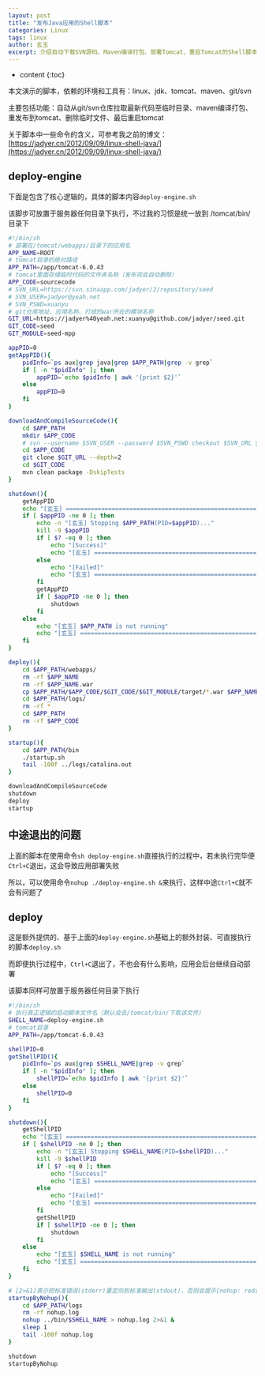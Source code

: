 ```yaml
---
layout: post
title: "发布Java应用的Shell脚本"
categories: Linux
tags: linux
author: 玄玉
excerpt: 介绍自动下载SVN源码、Maven编译打包、部署Tomcat、重启Tomcat的Shell脚本。
---
```


* content
{:toc}


本文演示的脚本，依赖的环境和工具有：linux、jdk、tomcat、maven、git/svn

主要包括功能：自动从git/svn仓库拉取最新代码至临时目录、maven编译打包、重发布到tomcat、删除临时文件、最后重启tomcat

关于脚本中一些命令的含义，可参考我之前的博文：[https://jadyer.cn/2012/09/09/linux-shell-java/](https://jadyer.cn/2012/09/09/linux-shell-java/)

## deploy-engine

下面是包含了核心逻辑的，具体的脚本内容`deploy-engine.sh`

该脚步可放置于服务器任何目录下执行，不过我的习惯是统一放到 /tomcat/bin/ 目录下

```sh
#!/bin/sh
# 部署在/tomcat/webapps/目录下的应用名
APP_NAME=ROOT
# tomcat目录的绝对路径
APP_PATH=/app/tomcat-6.0.43
# tomcat里面存储临时代码的文件夹名称（发布完会自动删除）
APP_CODE=sourcecode
# SVN_URL=https://svn.sinaapp.com/jadyer/2/repository/seed
# SVN_USER=jadyer@yeah.net
# SVN_PSWD=xuanyu
# git仓库地址、应用名称、打成的war所在的模块名称
GIT_URL=https://jadyer%40yeah.net:xuanyu@github.com/jadyer/seed.git
GIT_CODE=seed
GIT_MODULE=seed-mpp

appPID=0
getAppPID(){
    pidInfo=`ps aux|grep java|grep $APP_PATH|grep -v grep`
    if [ -n "$pidInfo" ]; then
        appPID=`echo $pidInfo | awk '{print $2}'`
    else
        appPID=0
    fi
}

downloadAndCompileSourceCode(){
    cd $APP_PATH
    mkdir $APP_CODE
    # svn --username $SVN_USER --password $SVN_PSWD checkout $SVN_URL $APP_CODE
    cd $APP_CODE
    git clone $GIT_URL --depth=2
    cd $GIT_CODE
    mvn clean package -DskipTests
}

shutdown(){
    getAppPID
    echo "[玄玉] =========================================================================================="
    if [ $appPID -ne 0 ]; then
        echo -n "[玄玉] Stopping $APP_PATH(PID=$appPID)..."
        kill -9 $appPID
        if [ $? -eq 0 ]; then
            echo "[Success]"
            echo "[玄玉] =========================================================================================="
        else
            echo "[Failed]"
            echo "[玄玉] =========================================================================================="
        fi
        getAppPID
        if [ $appPID -ne 0 ]; then
            shutdown
        fi
    else
        echo "[玄玉] $APP_PATH is not running"
        echo "[玄玉] =========================================================================================="
    fi
}

deploy(){
    cd $APP_PATH/webapps/
    rm -rf $APP_NAME
    rm -rf $APP_NAME.war
    cp $APP_PATH/$APP_CODE/$GIT_CODE/$GIT_MODULE/target/*.war $APP_NAME.war
    cd $APP_PATH/logs/
    rm -rf *
    cd $APP_PATH
    rm -rf $APP_CODE
}

startup(){
    cd $APP_PATH/bin
    ./startup.sh
    tail -100f ../logs/catalina.out
}

downloadAndCompileSourceCode
shutdown
deploy
startup
```

## 中途退出的问题

上面的脚本在使用命令`sh deploy-engine.sh`直接执行的过程中，若未执行完毕便`Ctrl+C`退出，这会导致应用部署失败

所以，可以使用命令`nohup ./deploy-engine.sh &`来执行，这样中途`Ctrl+C`就不会有问题了

## deploy

这是额外提供的、基于上面的`deploy-engine.sh`基础上的额外封装、可直接执行的脚本`deploy.sh`

而即便执行过程中，`Ctrl+C`退出了，不也会有什么影响，应用会后台继续自动部署

该脚本同样可放置于服务器任何目录下执行

```sh
#!/bin/sh
# 执行真正逻辑的启动脚本文件名（默认会去/tomcat/bin/下取该文件）
SHELL_NAME=deploy-engine.sh
# tomcat目录
APP_PATH=/app/tomcat-6.0.43

shellPID=0
getShellPID(){
    pidInfo=`ps aux|grep $SHELL_NAME|grep -v grep`
    if [ -n "$pidInfo" ]; then
        shellPID=`echo $pidInfo | awk '{print $2}'`
    else
        shellPID=0
    fi
}

shutdown(){
    getShellPID
    echo "[玄玉] =========================================================================================="
    if [ $shellPID -ne 0 ]; then
        echo -n "[玄玉] Stopping $SHELL_NAME(PID=$shellPID)..."
        kill -9 $shellPID
        if [ $? -eq 0 ]; then
            echo "[Success]"
            echo "[玄玉] =========================================================================================="
        else
            echo "[Failed]"
            echo "[玄玉] =========================================================================================="
        fi
        getShellPID
        if [ $shellPID -ne 0 ]; then
            shutdown
        fi
    else
        echo "[玄玉] $SHELL_NAME is not running"
        echo "[玄玉] =========================================================================================="
    fi
}

# [2>&1]表示把标准错误(stderr)重定向到标准输出(stdout)，否则会提示[nohup: redirecting stderr to stdout]
startupByNohup(){
    cd $APP_PATH/logs
    rm -rf nohup.log
    nohup ../bin/$SHELL_NAME > nohup.log 2>&1 &
    sleep 1
    tail -100f nohup.log
}

shutdown
startupByNohup
```